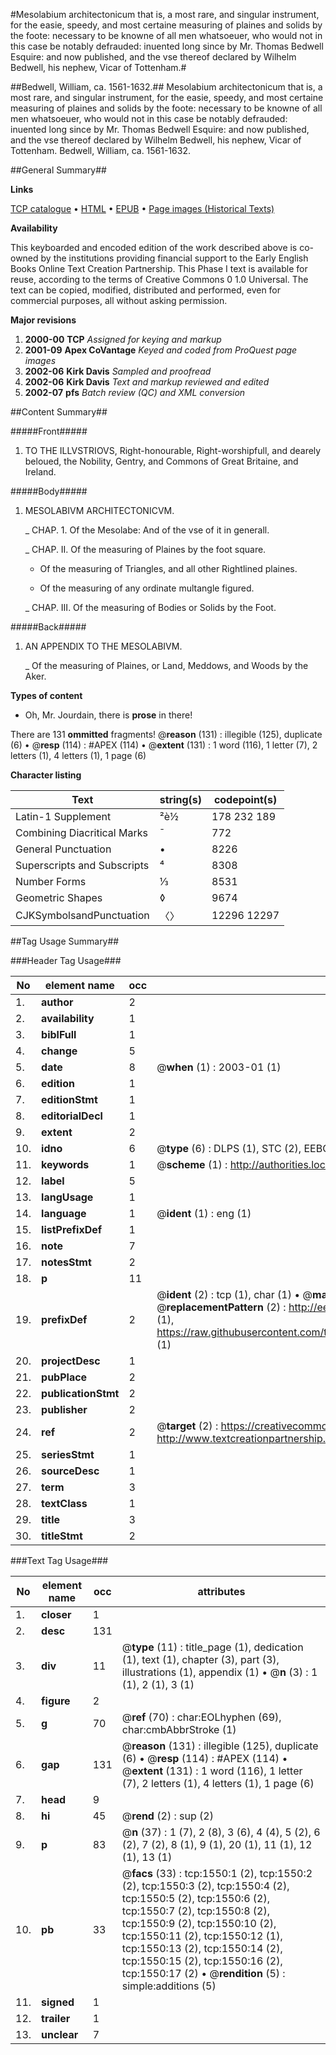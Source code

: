 #Mesolabium architectonicum that is, a most rare, and singular instrument, for the easie, speedy, and most certaine measuring of plaines and solids by the foote: necessary to be knowne of all men whatsoeuer, who would not in this case be notably defrauded: inuented long since by Mr. Thomas Bedwell Esquire: and now published, and the vse thereof declared by Wilhelm Bedwell, his nephew, Vicar of Tottenham.#

##Bedwell, William, ca. 1561-1632.##
Mesolabium architectonicum that is, a most rare, and singular instrument, for the easie, speedy, and most certaine measuring of plaines and solids by the foote: necessary to be knowne of all men whatsoeuer, who would not in this case be notably defrauded: inuented long since by Mr. Thomas Bedwell Esquire: and now published, and the vse thereof declared by Wilhelm Bedwell, his nephew, Vicar of Tottenham.
Bedwell, William, ca. 1561-1632.

##General Summary##

**Links**

[TCP catalogue](http://www.ota.ox.ac.uk/tcp/)  • 
[HTML](http://tei.it.ox.ac.uk/tcp/Texts-HTML/free/A07/A07574.html)  • 
[EPUB](http://tei.it.ox.ac.uk/tcp/Texts-EPUB/free/A07/A07574.epub) • 
[Page images (Historical Texts)](https://data.historicaltexts.jisc.ac.uk/view?pubId=eebo-99837235e&pageId=eebo-99837235e-1550-1)

**Availability**

This keyboarded and encoded edition of the
	       work described above is co-owned by the institutions
	       providing financial support to the Early English Books
	       Online Text Creation Partnership. This Phase I text is
	       available for reuse, according to the terms of Creative
	       Commons 0 1.0 Universal. The text can be copied,
	       modified, distributed and performed, even for
	       commercial purposes, all without asking permission.

**Major revisions**

1. __2000-00__ __TCP__ *Assigned for keying and markup*
1. __2001-09__ __Apex CoVantage__ *Keyed and coded from ProQuest page images*
1. __2002-06__ __Kirk Davis__ *Sampled and proofread*
1. __2002-06__ __Kirk Davis__ *Text and markup reviewed and edited*
1. __2002-07__ __pfs__ *Batch review (QC) and XML conversion*

##Content Summary##

#####Front#####

1. TO THE ILLVSTRIOVS, Right-honourable, Right-worshipfull, and dearely beloued, the Nobility, Gentry, and Commons of Great Britaine, and Ireland.

#####Body#####

1. MESOLABIVM ARCHITECTONICVM.

    _ CHAP. 1. Of the Mesolabe: And of the vse of it in generall.

    _ CHAP. II. Of the measuring of Plaines by the foot square.

      * Of the measuring of Triangles, and all other Rightlined plaines.

      * Of the measuring of any ordinate multangle figured.

    _ CHAP. III. Of the measuring of Bodies or Solids by the Foot.

#####Back#####

1. AN APPENDIX TO THE MESOLABIVM.

    _ Of the measuring of Plaines, or Land, Meddows, and Woods by the Aker.

**Types of content**

  * Oh, Mr. Jourdain, there is **prose** in there!

There are 131 **ommitted** fragments! 
 @__reason__ (131) : illegible (125), duplicate (6)  •  @__resp__ (114) : #APEX (114)  •  @__extent__ (131) : 1 word (116), 1 letter (7), 2 letters (1), 4 letters (1), 1 page (6)

**Character listing**


|Text|string(s)|codepoint(s)|
|---|---|---|
|Latin-1 Supplement|²è½|178 232 189|
|Combining             Diacritical Marks|̄|772|
|General Punctuation|•|8226|
|Superscripts             and Subscripts|⁴|8308|
|Number Forms|⅓|8531|
|Geometric Shapes|◊|9674|
|CJKSymbolsandPunctuation|〈〉|12296 12297|

##Tag Usage Summary##

###Header Tag Usage###

|No|element name|occ|attributes|
|---|---|---|---|
|1.|__author__|2||
|2.|__availability__|1||
|3.|__biblFull__|1||
|4.|__change__|5||
|5.|__date__|8| @__when__ (1) : 2003-01 (1)|
|6.|__edition__|1||
|7.|__editionStmt__|1||
|8.|__editorialDecl__|1||
|9.|__extent__|2||
|10.|__idno__|6| @__type__ (6) : DLPS (1), STC (2), EEBO-CITATION (1), PROQUEST (1), VID (1)|
|11.|__keywords__|1| @__scheme__ (1) : http://authorities.loc.gov/ (1)|
|12.|__label__|5||
|13.|__langUsage__|1||
|14.|__language__|1| @__ident__ (1) : eng (1)|
|15.|__listPrefixDef__|1||
|16.|__note__|7||
|17.|__notesStmt__|2||
|18.|__p__|11||
|19.|__prefixDef__|2| @__ident__ (2) : tcp (1), char (1)  •  @__matchPattern__ (2) : ([0-9\-]+):([0-9IVX]+) (1), (.+) (1)  •  @__replacementPattern__ (2) : http://eebo.chadwyck.com/downloadtiff?vid=$1&page=$2 (1), https://raw.githubusercontent.com/textcreationpartnership/Texts/master/tcpchars.xml#$1 (1)|
|20.|__projectDesc__|1||
|21.|__pubPlace__|2||
|22.|__publicationStmt__|2||
|23.|__publisher__|2||
|24.|__ref__|2| @__target__ (2) : https://creativecommons.org/publicdomain/zero/1.0/ (1), http://www.textcreationpartnership.org/docs/. (1)|
|25.|__seriesStmt__|1||
|26.|__sourceDesc__|1||
|27.|__term__|3||
|28.|__textClass__|1||
|29.|__title__|3||
|30.|__titleStmt__|2||


###Text Tag Usage###

|No|element name|occ|attributes|
|---|---|---|---|
|1.|__closer__|1||
|2.|__desc__|131||
|3.|__div__|11| @__type__ (11) : title_page (1), dedication (1), text (1), chapter (3), part (3), illustrations (1), appendix (1)  •  @__n__ (3) : 1 (1), 2 (1), 3 (1)|
|4.|__figure__|2||
|5.|__g__|70| @__ref__ (70) : char:EOLhyphen (69), char:cmbAbbrStroke (1)|
|6.|__gap__|131| @__reason__ (131) : illegible (125), duplicate (6)  •  @__resp__ (114) : #APEX (114)  •  @__extent__ (131) : 1 word (116), 1 letter (7), 2 letters (1), 4 letters (1), 1 page (6)|
|7.|__head__|9||
|8.|__hi__|45| @__rend__ (2) : sup (2)|
|9.|__p__|83| @__n__ (37) : 1 (7), 2 (8), 3 (6), 4 (4), 5 (2), 6 (2), 7 (2), 8 (1), 9 (1), 20 (1), 11 (1), 12 (1), 13 (1)|
|10.|__pb__|33| @__facs__ (33) : tcp:1550:1 (2), tcp:1550:2 (2), tcp:1550:3 (2), tcp:1550:4 (2), tcp:1550:5 (2), tcp:1550:6 (2), tcp:1550:7 (2), tcp:1550:8 (2), tcp:1550:9 (2), tcp:1550:10 (2), tcp:1550:11 (2), tcp:1550:12 (1), tcp:1550:13 (2), tcp:1550:14 (2), tcp:1550:15 (2), tcp:1550:16 (2), tcp:1550:17 (2)  •  @__rendition__ (5) : simple:additions (5)|
|11.|__signed__|1||
|12.|__trailer__|1||
|13.|__unclear__|7||
